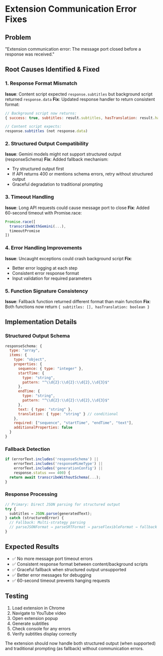 # Extension Communication Error Fixes

## Problem
"Extension communication error: The message port closed before a response was received."

## Root Causes Identified & Fixed

### 1. Response Format Mismatch
**Issue**: Content script expected `response.subtitles` but background script returned `response.data`
**Fix**: Updated response handler to return consistent format:
```javascript
// Background script now returns:
{ success: true, subtitles: result.subtitles, hasTranslation: result.hasTranslation }

// Content script expects:
response.subtitles (not response.data)
```

### 2. Structured Output Compatibility
**Issue**: Gemini models might not support structured output (responseSchema)
**Fix**: Added fallback mechanism:
- Try structured output first
- If API returns 400 or mentions schema errors, retry without structured output
- Graceful degradation to traditional prompting

### 3. Timeout Handling
**Issue**: Long API requests could cause message port to close
**Fix**: Added 60-second timeout with Promise.race:
```javascript
Promise.race([
  transcribeWithGemini(...),
  timeoutPromise
])
```

### 4. Error Handling Improvements
**Issue**: Uncaught exceptions could crash background script
**Fix**: 
- Better error logging at each step
- Consistent error response format
- Input validation for required parameters

### 5. Function Signature Consistency
**Issue**: Fallback function returned different format than main function
**Fix**: Both functions now return `{ subtitles: [], hasTranslation: boolean }`

## Implementation Details

### Structured Output Schema
```javascript
responseSchema: {
  type: "array",
  items: {
    type: "object", 
    properties: {
      sequence: { type: "integer" },
      startTime: { 
        type: "string",
        pattern: "^\\d{2}:\\d{2}:\\d{2},\\d{3}$"
      },
      endTime: { 
        type: "string",
        pattern: "^\\d{2}:\\d{2}:\\d{2},\\d{3}$" 
      },
      text: { type: "string" },
      translation: { type: "string" } // conditional
    },
    required: ["sequence", "startTime", "endTime", "text"],
    additionalProperties: false
  }
}
```

### Fallback Detection
```javascript
if (errorText.includes('responseSchema') || 
    errorText.includes('responseMimeType') || 
    errorText.includes('generationConfig') || 
    response.status === 400) {
  return await transcribeWithoutSchema(...);
}
```

### Response Processing
```javascript
// Primary: Direct JSON parsing for structured output
try {
  subtitles = JSON.parse(generatedText);
} catch (structuredError) {
  // Fallback: Multi-strategy parsing
  // parseJSONFormat → parseSRTFormat → parseFlexibleFormat → fallback
}
```

## Expected Results
- ✅ No more message port timeout errors
- ✅ Consistent response format between content/background scripts  
- ✅ Graceful fallback when structured output unsupported
- ✅ Better error messages for debugging
- ✅ 60-second timeout prevents hanging requests

## Testing
1. Load extension in Chrome
2. Navigate to YouTube video
3. Open extension popup
4. Generate subtitles
5. Check console for any errors
6. Verify subtitles display correctly

The extension should now handle both structured output (when supported) and traditional prompting (as fallback) without communication errors.